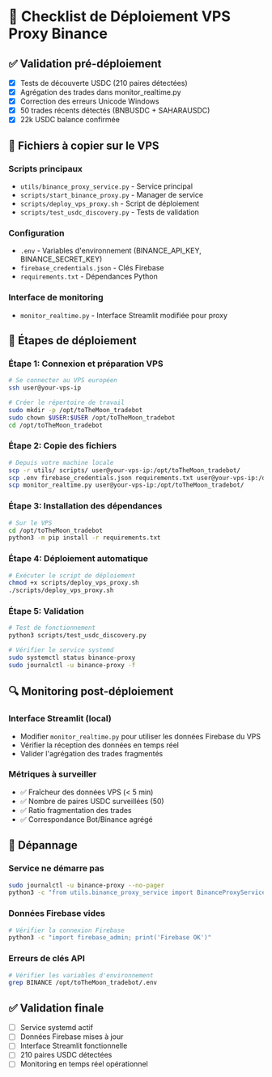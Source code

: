 # 🚀 Checklist de Déploiement VPS Proxy Binance

## ✅ Validation pré-déploiement
- [x] Tests de découverte USDC (210 paires détectées)
- [x] Agrégation des trades dans monitor_realtime.py
- [x] Correction des erreurs Unicode Windows
- [x] 50 trades récents détectés (BNBUSDC + SAHARAUSDC)
- [x] 22k USDC balance confirmée

## 📂 Fichiers à copier sur le VPS

### Scripts principaux
- `utils/binance_proxy_service.py` - Service principal
- `scripts/start_binance_proxy.py` - Manager de service
- `scripts/deploy_vps_proxy.sh` - Script de déploiement
- `scripts/test_usdc_discovery.py` - Tests de validation

### Configuration
- `.env` - Variables d'environnement (BINANCE_API_KEY, BINANCE_SECRET_KEY)
- `firebase_credentials.json` - Clés Firebase
- `requirements.txt` - Dépendances Python

### Interface de monitoring
- `monitor_realtime.py` - Interface Streamlit modifiée pour proxy

## 🔧 Étapes de déploiement

### Étape 1: Connexion et préparation VPS
```bash
# Se connecter au VPS européen
ssh user@your-vps-ip

# Créer le répertoire de travail
sudo mkdir -p /opt/toTheMoon_tradebot
sudo chown $USER:$USER /opt/toTheMoon_tradebot
cd /opt/toTheMoon_tradebot
```

### Étape 2: Copie des fichiers
```bash
# Depuis votre machine locale
scp -r utils/ scripts/ user@your-vps-ip:/opt/toTheMoon_tradebot/
scp .env firebase_credentials.json requirements.txt user@your-vps-ip:/opt/toTheMoon_tradebot/
scp monitor_realtime.py user@your-vps-ip:/opt/toTheMoon_tradebot/
```

### Étape 3: Installation des dépendances
```bash
# Sur le VPS
cd /opt/toTheMoon_tradebot
python3 -m pip install -r requirements.txt
```

### Étape 4: Déploiement automatique
```bash
# Exécuter le script de déploiement
chmod +x scripts/deploy_vps_proxy.sh
./scripts/deploy_vps_proxy.sh
```

### Étape 5: Validation
```bash
# Test de fonctionnement
python3 scripts/test_usdc_discovery.py

# Vérifier le service systemd
sudo systemctl status binance-proxy
sudo journalctl -u binance-proxy -f
```

## 🔍 Monitoring post-déploiement

### Interface Streamlit (local)
- Modifier `monitor_realtime.py` pour utiliser les données Firebase du VPS
- Vérifier la réception des données en temps réel
- Valider l'agrégation des trades fragmentés

### Métriques à surveiller
- ✅ Fraîcheur des données VPS (< 5 min)
- ✅ Nombre de paires USDC surveillées (50)
- ✅ Ratio fragmentation des trades
- ✅ Correspondance Bot/Binance agrégé

## 🚨 Dépannage

### Service ne démarre pas
```bash
sudo journalctl -u binance-proxy --no-pager
python3 -c "from utils.binance_proxy_service import BinanceProxyService; BinanceProxyService()"
```

### Données Firebase vides
```bash
# Vérifier la connexion Firebase
python3 -c "import firebase_admin; print('Firebase OK')"
```

### Erreurs de clés API
```bash
# Vérifier les variables d'environnement
grep BINANCE /opt/toTheMoon_tradebot/.env
```

## ✅ Validation finale
- [ ] Service systemd actif
- [ ] Données Firebase mises à jour
- [ ] Interface Streamlit fonctionnelle
- [ ] 210 paires USDC détectées
- [ ] Monitoring en temps réel opérationnel
